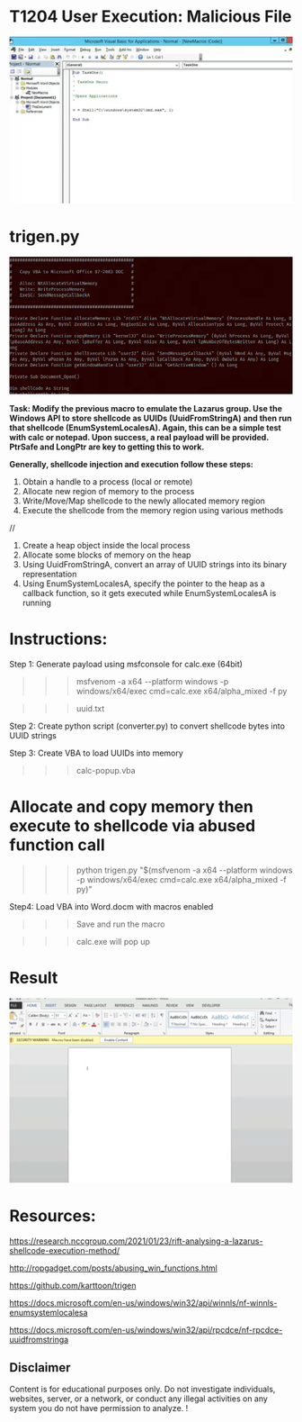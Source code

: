 # T1204 User Execution: Malicious File
<div align="center">
  <img alt="Picture" src="https://github.com/m-aze/rebl-rebel/blob/main/t1204/materials/example.gif" width="700"/>
</div>

# trigen.py
<img alt="Picture" src="https://github.com/m-aze/rebl-rebel/blob/main/t1204/materials/5f6f1f6a05a17e7397c6d7fe2fe44be2.png" width="600"/>

**Task: Modify the previous macro to emulate the Lazarus group. Use the Windows API to store shellcode as UUIDs (UuidFromStringA) and then run that shellcode (EnumSystemLocalesA). Again, this can be a simple test with calc or notepad. Upon success, a real payload will be provided. PtrSafe and LongPtr are key to getting this to work.**


**Generally, shellcode injection and execution follow these steps:**
1. Obtain a handle to a process (local or remote)
2. Allocate new region of memory to the process
3. Write/Move/Map shellcode to the newly allocated memory region
4. Execute the shellcode from the memory region using various methods

//

<ol>
<li> Create a heap object inside the local process </li>
<li> Allocate some blocks of memory on the heap </li>
<li> Using UuidFromStringA, convert an array of UUID strings into its binary representation </li>
<li> Using EnumSystemLocalesA, specify the pointer to the heap as a callback function, so it gets executed while EnumSystemLocalesA is running </li>
</ol>

# Instructions:

Step 1: Generate payload using msfconsole for calc.exe (64bit)

>>> msfvenom -a x64 --platform windows -p windows/x64/exec cmd=calc.exe x64/alpha_mixed -f py

>>> uuid.txt

Step 2: Create python script (converter.py) to convert shellcode bytes into UUID strings

Step 3: Create VBA to load UUIDs into memory

>>> calc-popup.vba

# Allocate and copy memory then execute to shellcode via abused function call

>>> python trigen.py "$(msfvenom -a x64 --platform windows -p windows/x64/exec cmd=calc.exe x64/alpha_mixed -f py)"

Step4: Load VBA into Word.docm with macros enabled

>>> Save and run the macro

>>> calc.exe will pop up

# Result
<div align="center">
<img alt="Picture" src="https://github.com/m-aze/rebl-rebel/blob/main/t1204/materials/example2.gif" width="600"/>
</div>

# Resources:


https://research.nccgroup.com/2021/01/23/rift-analysing-a-lazarus-shellcode-execution-method/

http://ropgadget.com/posts/abusing_win_functions.html

https://github.com/karttoon/trigen

https://docs.microsoft.com/en-us/windows/win32/api/winnls/nf-winnls-enumsystemlocalesa

https://docs.microsoft.com/en-us/windows/win32/api/rpcdce/nf-rpcdce-uuidfromstringa

## Disclaimer
Content is for educational purposes only. Do not investigate individuals, websites, server, or a network, or conduct any illegal activities on any system you do not have permission to analyze. !
